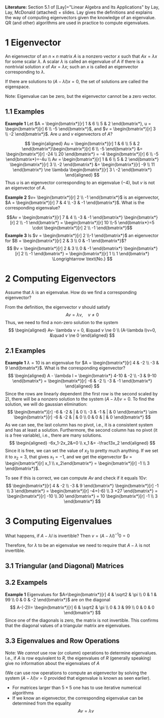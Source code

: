 **Literature:** Section 5.1 of [Lay]="Linear Algebra and Its Applications" by Lay, Lay, McDonald (attached) + slides. Lay gives the definitions and explains the way of computing eigenvectors given the knowledge of an eigenvalue. QR (and other) algorithms are used in practice to compute eigenvalues.

# 1 Eigenvector
An eigenvector of an $n \times n$ matrix $A$ is a nonzero vector $x$ such that $Ax=\lambda x$ for some scalar $\lambda$. A scalar $\lambda$ is called an eigenvalue of $A$ if there is a nontrivial solution $x$ of $Ax=\lambda x$; such an $x$ is called an eigenvector corresponding to $\lambda$.

If there are solutions to $(A-\lambda I)x=0$, the set of solutions are called the eigenspace.

Note: Eigenvalue can be zero, but the eigenvector cannot be a zero vector.

## 1.1 Examples
**Example 1**
Let $A = \begin{bmatrix*}[r] 1 & 6 \\ 5 & 2 \end{bmatrix*}, u = \begin{bmatrix*}[r] 6 \\ -5 \end{bmatrix*}$, and $v  = \begin{bmatrix*}[r] 3 \\ -2 \end{bmatrix*}$. Are $u$ and $v$ eigenvectors of $A$?

$$
\begin{aligned}
Au = \begin{bmatrix*}[r]
1 & 6 \\ 5 & 2
\end{bmatrix*}\begin{bmatrix*}[r]
6 \\ -5
\end{bmatrix*} &= \begin{bmatrix*}[r]
-24 \\ 20
\end{bmatrix*} = -4 \begin{bmatrix*}[r]
6 \\ -5
\end{bmatrix*}=-4u \\
Av = \begin{bmatrix*}[r]
1 & 6 \\ 5 & 2
\end{bmatrix*} \begin{bmatrix*}[r]
3 \\ -2
\end{bmatrix*} &= \begin{bmatrix*}[r]
-9 \\ 11
\end{bmatrix*} \ne \lambda \begin{bmatrix*}[r]
3 \ -2
\end{bmatrix*}
\end{aligned}
$$
Thus $u$ is an eigenvector corresponding to an eigenvalue $(-4)$, but $v$ is not an eigenvector of $A$. 

**Example 2**
$v= \begin{bmatrix*}[r] 2 \\ -1 \end{bmatrix*}$ is an eigenvector, $A = \begin{bmatrix*}[r] 7 & 4 \\ -3 & -1 \end{bmatrix*}$. What is the corresponding eigenvalue?

$$Av = \begin{bmatrix*}[r] 7 & 4 \\ -3 & -1 \end{bmatrix*} \begin{bmatrix*}[r] 2 \\ -1 \end{bmatrix*} = \begin{bmatrix*}[r] 10 \\-5 \end{bmatrix*}=5 \cdot \begin{bmatrix*}[r] 2 \\ -1 \end{bmatrix*}$$
**Example 3**
Is $v = \begin{bmatrix*}[r] 2 \\-1 \end{bmatrix*}$ an eigenvector for $B = \begin{bmatrix*}[r] 2 & 3 \\ 0 & -1 \end{bmatrix*}$?
$$
Bv = \begin{bmatrix*}[r]
2 & 3 \\ 0 & -1
\end{bmatrix*} \begin{bmatrix*}[r]
2 \\ -1
\end{bmatrix*} = \begin{bmatrix*}[r]
1 \\ 1
\end{bmatrix*} \Longrightarrow \text{No.}
$$
# 2 Computing Eigenvectors
Assume that $\lambda$ is an eigenvalue. How do we find a corresponding eigenvector?

From the definition, the eigenvector $v$ should satisfy
$$Av = \lambda v, \quad v \ne 0$$
Thus, we need to find a non-zero solution to the system
$$
\begin{aligned}
Av- \lambda v = 0, &\quad v \ne 0 \\
(A-\lambda I)v=0, &\quad v \ne 0
\end{aligned}
$$
## 2.1 Examples
**Example 1**
$\lambda = 10$ is an eigenvalue for $A = \begin{bmatrix*}[r] 4 & -2 \\ -3 & 9 \end{bmatrix*}$.
What is the corresponding eigenvector?
$$
\begin{aligned}
A - \lambda I = \begin{bmatrix*}
4-10 & -2 \\
-3 & 9-10 
\end{bmatrix*} = \begin{bmatrix*}[r]
-6 & -2 \\
-3 & -1
\end{bmatrix*}
\end{aligned}
$$
Since the rows are linearly dependent (the first row is the second scaled by 2), there will be a nonzero solution to the system $(A - \lambda I)v = 0$. To find the solution, we will do gaussian elimination:
$$
\begin{bmatrix*}[r]
-6 & -2 & | & 0 \\
-3 & -1 & | & 0
\end{bmatrix*} \sim \begin{bmatrix*}[r]
-6 & -2 & | & 0 \\
0 & 0 & | & 0
\end{bmatrix*}
$$
As we can see, the last column has no pivot, i.e., it is a consistent system and has at least a solution. Furthermore, the second column has no pivot (it is a free variable), i.e., there are many solutions.
$$
\begin{aligned}
-6x_1-2x_2&=0 \\
x_1 &= -\frac13x_2
\end{aligned}
$$
Since it is free, we can set the value of $x_2$ to pretty much anything. If we set it to $x_2=3$, that gives $x_1=-1$, and we get the eigenvector $v = \begin{bmatrix*}[r] x_1 \\ x_2\end{bmatrix*} = \begin{bmatrix*}[r] -1 \\ 3 \end{bmatrix*}$.

To see if this is correct, we can compute $Av$ and check if it equals $10v$:
$$
\begin{bmatrix*}[r]
4 & -2 \\ -3 & 9
\end{bmatrix*} \begin{bmatrix*}[r]
-1 \\ 3
\end{bmatrix*} = \begin{bmatrix*}[r]
-4+(-6) \\ 3 +27
\end{bmatrix*} = \begin{bmatrix*}[r]
-10 \\ 30
\end{bmatrix*} = 10 \begin{bmatrix*}[r]
-1 \\ 3
\end{bmatrix*}
$$
# 3 Computing Eigenvalues
What happens, if $A- \lambda I$ is invertible? Then $v = (A- \lambda I)^{-1}0=0$ 

Therefore, for $\lambda$ to be an eigenvalue we need to require that
$A-\lambda$ is not invertible.

## 3.1 Triangular (and Diagonal) Matrices
## 3.2 Exampels
**Example 1**
Eigenvalues for $A=\begin{bmatrix*}[r] 4 & \sqrt2 & \pi \\ 0 & 1 & 99 \\ 0 & 0 & -2 \end{bmatrix*}$ are on the diagonal
$$
A-(-2)I= \begin{bmatrix*}[r]
6 & \sqrt2 & \pi \\
0 & 3 & 99 \\
0 & 0 & 0
\end{bmatrix*}
$$
Since one of the diagonals is zero, the matrix is not invertible. This confirms that the diagonal values of a triangular matrix are eigenvalues.

## 3.3 Eigenvalues and Row Operations
Note: We *cannot* use row (or column) operations to determine eigenvalues. I.e., if $A$ is row equivalent to $R$, the eigenvalues of $R$ (generally speaking) give no information about the eigenvalues of $A$

(We can use row operations to compute an eigenvector by solving the system $(A - \lambda I)v=0$ provided that eigenvalue is known as seen earlier).

- For matrices larger than $5 \times 5$ one has to use iterative numerical algorithms
- If we know an eigenvector, the corresponding eigenvalue can be determined from the equality
$$Av=\lambda v$$